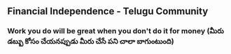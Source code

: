 ## Financial Independence - Telugu Community

### Work you do will be great when you don't do it for money (మీరు డబ్బు కోసం చేయనప్పుడు మీరు చేసే పని చాలా బాగుంటుంది)

